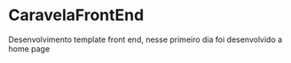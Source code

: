 # CaravelaFrontEnd
Desenvolvimento template front end, nesse primeiro dia foi desenvolvido a home page
